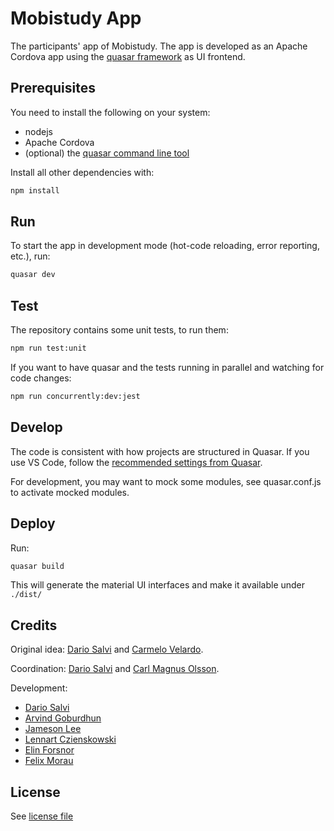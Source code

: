 # Mobistudy App

The participants' app of Mobistudy.
The app is developed as an Apache Cordova app using the [quasar framework](https://quasar-framework.org/) as UI frontend.


## Prerequisites

You need to install the following on your system:

- nodejs
- Apache Cordova
- (optional) the [quasar command line tool](https://quasar.dev/quasar-cli/installation)

Install all other dependencies with:

```bash
npm install
```

## Run

To start the app in development mode (hot-code reloading, error reporting, etc.), run:

```bash
quasar dev
```

## Test

The repository contains some unit tests, to run them:
```bash
npm run test:unit
```

If you want to have quasar and the tests running in parallel and watching for code changes:
```bash
npm run concurrently:dev:jest
```

## Develop

The code is consistent with how projects are structured in Quasar.
If you use VS Code, follow the [recommended settings from Quasar](https://quasar.dev/start/vs-code-configuration#Introduction).

For development, you may want to mock some modules, see quasar.conf.js to activate mocked modules.

## Deploy

Run:
```bash
quasar build
```

This will generate the material UI interfaces and make it available under `./dist/`

## Credits

Original idea: [Dario Salvi](https://github.com/dariosalvi78) and [Carmelo Velardo](https://github.com/2dvisio).

Coordination: [Dario Salvi](https://github.com/dariosalvi78) and [Carl Magnus Olsson](https://github.com/Trasselkalle).

Development:
- [Dario Salvi](https://github.com/dariosalvi78)
- [Arvind Goburdhun](https://github.com/arvgo)
- [Jameson Lee](https://github.com/jamtholee)
- [Lennart Czienskowski](https://github.com/lencz)
- [Elin Forsnor](https://github.com/elinforsnor)
- [Felix Morau](https://github.com/femosc2)

## License

See [license file](LICENSE)
